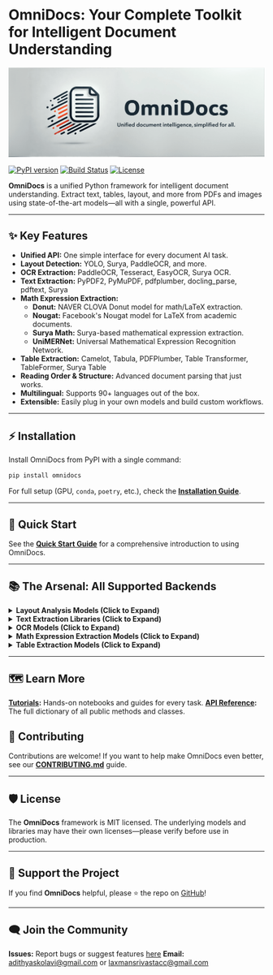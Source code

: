 # OmniDocs: Your Complete Toolkit for Intelligent Document Understanding

![OmniDocs Banner](https://raw.githubusercontent.com/adithya-s-k/Omnidocs/refs/heads/main/assets/omnidocs_banner.png)

<p align="left">
  <a href="https://pypi.org/project/omnidocs/"><img src="https://img.shields.io/pypi/v/omnidocs.svg?color=blue" alt="PyPI version"></a>
  <a href="https://github.com/adithya-s-k/Omnidocs/actions"><img src="https://img.shields.io/github/actions/workflow/status/adithya-s-k/Omnidocs/ci.yml?branch=main" alt="Build Status"></a>
  <a href="https://opensource.org/licenses/MIT"><img src="https://img.shields.io/github/license/adithya-s-k/Omnidocs" alt="License"></a>
</p>

**OmniDocs** is a unified Python framework for intelligent document understanding. Extract text, tables, layout, and more from PDFs and images using state-of-the-art models—all with a single, powerful API.

---

## ✨ Key Features

- **Unified API:** One simple interface for every document AI task.
- **Layout Detection:** YOLO, Surya, PaddleOCR, and more.
- **OCR Extraction:** PaddleOCR, Tesseract, EasyOCR, Surya OCR.
- **Text Extraction:**
  PyPDF2, PyMuPDF, pdfplumber, docling_parse, pdftext, Surya
- **Math Expression Extraction:**
  - **Donut:** NAVER CLOVA Donut model for math/LaTeX extraction.
  - **Nougat:** Facebook's Nougat model for LaTeX from academic documents.
  - **Surya Math:** Surya-based mathematical expression extraction.
  - **UniMERNet:** Universal Mathematical Expression Recognition Network.
- **Table Extraction:** Camelot, Tabula, PDFPlumber, Table Transformer, TableFormer, Surya Table
- **Reading Order & Structure:** Advanced document parsing that just works.
- **Multilingual:** Supports 90+ languages out of the box.
- **Extensible:** Easily plug in your own models and build custom workflows.

---

## ⚡ Installation

Install OmniDocs from PyPI with a single command:

```bash
pip install omnidocs
````

For full setup (GPU, `conda`, `poetry`, etc.), check the [**Installation Guide**](./getting_started/installation.md).

---

## 🚀 Quick Start

See the [**Quick Start Guide**](./getting_started/quickstart.md) for a comprehensive introduction to using OmniDocs.

---


## 📚 The Arsenal: All Supported Backends

<details>
<summary><strong>Layout Analysis Models (Click to Expand)</strong></summary>

- DocLayout YOLO
- PPStructure (Paddle OCR)
- RT DETR (Docling)
- Florence-2-DocLayNet
- Surya Layout

</details>

<details>
<summary><strong>Text Extraction Libraries (Click to Expand)</strong></summary>

- PyPDF2
- PyMuPDF
- pdfplumber
- docling_parse
- pdftext
- surya_text

</details>

<details>
<summary><strong>OCR Models (Click to Expand)</strong></summary>

- Paddle OCR
- Tesseract
- EasyOCR
- Surya OCR

</details>

<details>
<summary><strong>Math Expression Extraction Models (Click to Expand)</strong></summary>

- Donut
- Nougat
- Surya Math
- UniMERNet

</details>

<details>
<summary><strong>Table Extraction Models (Click to Expand)</strong></summary>

- PPStructure (Paddle OCR)
- Camelot
- Tabula
- PDFPlumber
- Table Transformer
- TableFormer
- Surya Table

</details>

---


## 🗺️ Learn More

 **[Tutorials](./tasks/):** Hands-on notebooks and guides for every task.
 **[API Reference](./api_reference/):** The full dictionary of all public methods and classes.

## 🤝 Contributing

Contributions are welcome! If you want to help make OmniDocs even better, see our [**CONTRIBUTING.md**](./CONTRIBUTING.md) guide.

---

## 🛡️ License

The **OmniDocs** framework is MIT licensed. The underlying models and libraries may have their own licenses—please verify before use in production.

---

## 🌟 Support the Project

If you find **OmniDocs** helpful, please ⭐ the repo on [GitHub](https://github.com/adithya-s-k/Omnidocs)!

---

## 🗨️ Join the Community

 **Issues:** Report bugs or suggest features [here](https://github.com/adithya-s-k/OmniDocs/issues)
 **Email:** [adithyaskolavi@gmail.com](mailto:adithyaskolavi@gmail.com) or [laxmansrivastacc@gmail.com](mailto:laxmansrivastacc@gmail.com)
